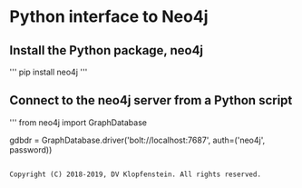 # Python interface to Neo4j

## Install the Python package, neo4j
'''
pip install neo4j
'''

## Connect to the neo4j server from a Python script
'''
from neo4j import GraphDatabase

gdbdr = GraphDatabase.driver('bolt://localhost:7687', auth=('neo4j', password))
```

Copyright (C) 2018-2019, DV Klopfenstein. All rights reserved.

